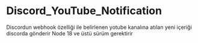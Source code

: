 # Discord_YouTube_Notification
Discordun webhook özelliği ile belirlenen yotube kanalına atılan yeni içeriği discorda gönderir
Node 18 ve üstü sürüm gerektirir
